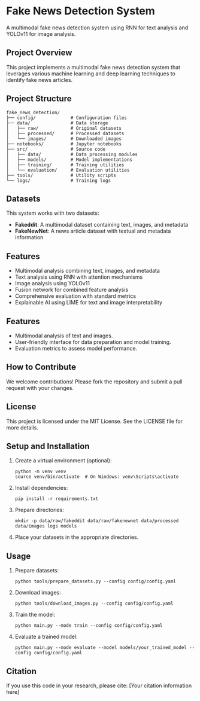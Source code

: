 # Fake News Detection System

A multimodal fake news detection system using RNN for text analysis and YOLOv11 for image analysis.

## Project Overview

This project implements a multimodal fake news detection system that leverages various machine learning and deep learning techniques to identify fake news articles.

## Project Structure

```
fake_news_detection/
├── config/             # Configuration files
├── data/               # Data storage
│   ├── raw/            # Original datasets
│   ├── processed/      # Processed datasets
│   └── images/         # Downloaded images
├── notebooks/          # Jupyter notebooks
├── src/                # Source code
│   ├── data/           # Data processing modules
│   ├── models/         # Model implementations
│   ├── training/       # Training utilities
│   └── evaluation/     # Evaluation utilities
├── tools/              # Utility scripts
└── logs/               # Training logs
```

## Datasets

This system works with two datasets:
- **Fakeddit**: A multimodal dataset containing text, images, and metadata
- **FakeNewNet**: A news article dataset with textual and metadata information

## Features

- Multimodal analysis combining text, images, and metadata
- Text analysis using RNN with attention mechanisms
- Image analysis using YOLOv11 
- Fusion network for combined feature analysis
- Comprehensive evaluation with standard metrics
- Explainable AI using LIME for text and image interpretability

## Features
- Multimodal analysis of text and images.
- User-friendly interface for data preparation and model training.
- Evaluation metrics to assess model performance.

## How to Contribute
We welcome contributions! Please fork the repository and submit a pull request with your changes.

## License
This project is licensed under the MIT License. See the LICENSE file for more details.

## Setup and Installation

1. Create a virtual environment (optional):
   ```
   python -m venv venv
   source venv/bin/activate  # On Windows: venv\Scripts\activate
   ```

2. Install dependencies:
   ```
   pip install -r requirements.txt
   ```

3. Prepare directories:
   ```
   mkdir -p data/raw/fakeddit data/raw/fakenewnet data/processed data/images logs models
   ```

4. Place your datasets in the appropriate directories.

## Usage

1. Prepare datasets:
   ```
   python tools/prepare_datasets.py --config config/config.yaml
   ```

2. Download images:
   ```
   python tools/download_images.py --config config/config.yaml
   ```

3. Train the model:
   ```
   python main.py --mode train --config config/config.yaml
   ```

4. Evaluate a trained model:
   ```
   python main.py --mode evaluate --model models/your_trained_model --config config/config.yaml
   ```

## Citation

If you use this code in your research, please cite:
[Your citation information here] 